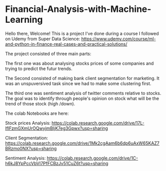 # Financial-Analysis-with-Machine-Learning
Hello there, Welcome!
This is a project I've done during a course I followed on Udemy from Super Data Science: https://www.udemy.com/course/ml-and-python-in-finance-real-cases-and-practical-solutions/

The project consisted of three main parts:

The first one was about analysing stocks prices of some companies and trying to predict the futur trends.  

The Second consisted of making bank client segmentation for marketing. It was an unspuversived task since we had to make some clustering first. 

The third one was sentiment analysis of twitter comments relative to stocks. The goal was to identify through people's opinion on stock what will be the trend of those stock (high /down).

The colab Notebooks are here:

Stock prices Analysis: https://colab.research.google.com/drive/17L-lfIFzmGXmUrOQwyjmBIjK7eg3Gpwx?usp=sharing

Client Segmentation: https://colab.research.google.com/drive/1Mk2cgAam6b6dp6uAxW65KAZ7BRzmo0NX?usp=sharing

Sentiment Analysis: https://colab.research.google.com/drive/1C-h6kJ8YpPccVbVI7PfFCBzJv51CuZ6t?usp=sharing
